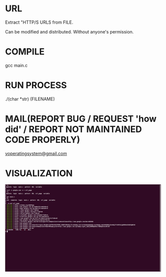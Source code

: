 # URL
Extract "HTTP/S URLS from FILE.

Can be modified and distributed. Without anyone's permission.

# COMPILE
gcc main.c
# RUN PROCESS
./(char *str) (FILENAME)
# MAIL(REPORT BUG / REQUEST 'how did' / REPORT NOT MAINTAINED CODE PROPERLY)
voperatingsystem@gmail.com

# VISUALIZATION
![Screenshot from 2021-09-20 23-32-18](https://github.com/UnusualBoyee/URL/blob/main/Screenshot%20from%202021-09-20%2023-32-18.png)
